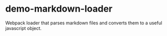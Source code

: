 # demo-markdown-loader
Webpack loader that parses markdown files and converts them to a useful javascript object.
